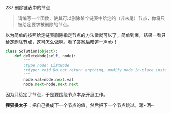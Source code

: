 237 删除链表中的节点

> 请编写一个函数，使其可以删除某个链表中给定的（非末尾）节点，你将只被给定要求被删除的节点。

以为简单的按照给定链表删除指定节点的方法做就可以了，简单到爆，结果一看只给定删除节点，这可怎么做啊。看了答案后暗道一声nb！

```python
class Solution(object):
    def deleteNode(self, node):
        """
        :type node: ListNode
        :rtype: void Do not return anything, modify node in-place instead.
        """
        node.val=node.next.val
        node.next=node.next.next
```

因为只给定了节点，于是要围绕节点本身开展工作。

**狸猫换太子**：把自己换成下一个节点的值，然后把下一个节点跳过。潇~洒~